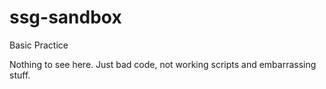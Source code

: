 # ssg-sandbox
Basic Practice

Nothing to see here. Just bad code, not working scripts and embarrassing stuff.
